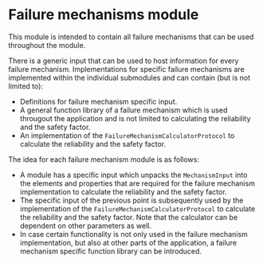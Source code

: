 # Failure mechanisms module

This module is intended to contain all failure mechanisms that can be used throughout the module. 

There is a generic input that can be used to host information for every failure mechanism. Implementations for specific failure mechanisms are implemented within the individual submodules and can contain (but is not limited to):

* Definitions for failure mechanism specific input.
* A general function library of a failure mechanism which is used througout the application and is not limited to calculating the reliability and the safety factor.
* An implementation of the `FailureMechanismCalculatorProtocol` to calculate the reliability and the safety factor.

The idea for each failure mechanism module is as follows:

* A module has a specific input which unpacks the `MechanismInput` into the elements and properties that are required for the failure mechanism implementation to calculate the reliability and the safety factor.
* The specific input of the previous point is subsequently used by the implementation of the `FailureMechanismCalculatorProtocol` to calculate the reliability and the safety factor. Note that the calculator can be dependent on other parameters as well.
* In case certain functionality is not only used in the failure mechanism implementation, but also at other parts of the application, a failure mechanism specific function library can be introduced.